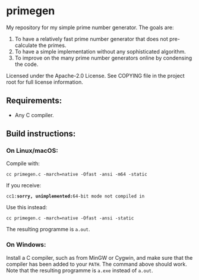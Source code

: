 # primegen

My repository for my simple prime number generator. The goals are:
1. To have a relatively fast prime number generator that does not pre-calculate the primes.
2. To have a simple implementation without any sophisticated algorithm.
3. To improve on the many prime number generators online by condensing the code.

Licensed under the Apache-2.0 License. See COPYING file in the project root for full license information.

## Requirements:
- Any C compiler.

## Build instructions:
### On Linux/macOS:
Compile with:

`cc primegen.c -march=native -Ofast -ansi -m64 -static`
    
If you receive:

`cc1:`**`sorry, unimplemented:`**`64-bit mode not compiled in`

Use this instead:

`cc primegen.c -march=native -Ofast -ansi -static`

The resulting programme is `a.out`.

### On Windows:
Install a C compiler, such as from MinGW or Cygwin, and make sure that the compiler has been added to your `PATH`.
The command above should work. Note that the resulting programme is `a.exe` instead of `a.out`.
